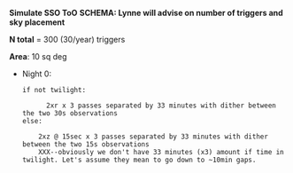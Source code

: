 

**Simulate SSO ToO**
**SCHEMA: Lynne will advise on number of triggers and sky placement**

**N total** = 300 (30/year) triggers

**Area**: 10 sq deg

* Night 0:

      if not twilight:

            2xr x 3 passes separated by 33 minutes with dither between the two 30s observations
      else:

          2xz @ 15sec x 3 passes separated by 33 minutes with dither between the two 15s observations
          XXX--obviously we don't have 33 minutes (x3) amount if time in twilight. Let's assume they mean to go down to ~10min gaps.

